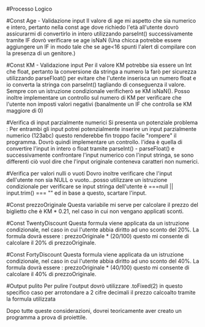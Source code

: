 #Processo Logico


#Const Age - Validazione input
Il valore di age mi aspetto che sia numerico e intero, pertanto nella const age dove richiedo l'età all'utente dovrò assicurarmi di convertirlo in intero utilizzando parseInt()
successivamente tramite IF dovrò verificare se age isNaN (Una chicca potrebbe essere aggiungere un IF in modo tale che se age<16 spunti l'alert di compilare con la presenza di un genitore.)

#Const KM - Validazione input
Per il valore KM potrebbe sia essere un Int che float, pertanto la conversione da stringa a numero la farò per sicurezza utilizzando parseFloat() per evitare che l'utente inserisca un numero float e io converta la stringa con parseInt() tagliando di conseguenza il valore. Sempre con un istruzione condizionale verificherò se KM isNaN().
Posso inoltre implementare un controllo sul numero di KM per verificare che l'utente non imposti valori negativi (banalmente un IF che controlla se KM maggiore di 0)

#Verifica di input parzialmente numerici
Si presenta un potenziale problema : Per entrambi gli input potrei potenzialmente inserire un input parzialmente numerico (123abc) questo renderebbe fin troppo facile "rompere" il programma.
Dovrò quindi implementare un controllo. l'idea è quella di convertire l'input in intero o float tramite parseInt() - parseFloat() e successivamente confrontare l'input numerico con l'input stringa, se sono differenti ciò vuol dire che l'input originale conteneva caratteri non numerici.

#Verifica per valori nulli o vuoti
Dovro inoltre verificare che l'input dell'utente non sia NULL o vuoto...posso utilizzare un istruzione condizionale per verificare se input stringa dell'utente è ===null || input.trim() === "" ed in base a questo, scartare l'input.

#Const prezzoOriginale
Questa variabile mi serve per calcolare il prezzo del biglietto che è KM * 0.21, nel caso in cui non vengano applicati sconti.

#Const TwentyDiscount
Questa formula viene applicata da un istruzione condizionale, nel caso in cui l'utente abbia diritto ad uno sconto del 20%. La formula dovrà essere : prezzoOriginale * (20/100) questo mi consente di calcolare il 20% di prezzoOriginale.

#Const FortyDiscount
Questa formula viene applicata da un istruzione condizionale, nel caso in cui l'utente abbia diritto ad uno sconto del 40%. La formula dovrà essere : prezzoOriginale * (40/100) questo mi consente di calcolare il 40% di prezzoOriginale.

#Output pulito
Per pulire l'output dovrò utilizzare .toFixed(2) in questo specifico caso per arrotondare a 2 cifre decimali il prezzo calcoalto tramite la formula utilizzata


Dopo tutte queste considerazioni, dovrei teoricamente aver creato un programma a prova di proiettile.



